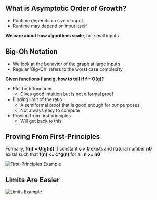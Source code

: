 ## What is Asymptotic Order of Growth?

- Runtime depends on size of input
- Runtime may depend on input itself

**We care about how algorithms scale**, not small inputs

## Big-Oh Notation

- We look at the behavior of the graph at large inputs
- Regular 'Big-Oh' refers to the worst case complexity

**Given functions f and g, how to tell if f = O(g)?**

- Plot both functions
  - Gives good intuition but is not a formal proof
- Finding limit of the ratio
  - A semiformal proof that is good enough for our purposes
  - Not always easy to compute
- Proving from first principles
  - Will get back to this

## Proving From First-Principles
Formally, **f(n) = O(g(n))** if constant **c > 0** exists and natural number **n0** 
exists such that **f(n) <= c*g(n)** for all **n >= n0**

![First-Principles Example](/Users/justiniverson/Desktop/codingstuff/CS3000/ds-algo-notes/resources/fisrtprinciples.png)

## Limits Are Easier
![Limits Example](/Users/justiniverson/Desktop/codingstuff/CS3000/ds-algo-notes/resources/limits1.png)


